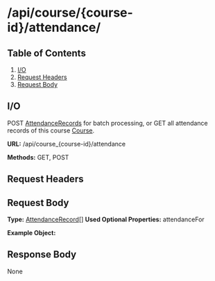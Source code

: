 # /api/course/{course-id}/attendance/

## Table of Contents
1. [I/O](#io)
2. [Request Headers](#request-headers)
3. [Request Body](#request-body)

## I/O

POST [AttendanceRecords](../classes/Course.md) for batch processing, or GET all attendance records of this course [Course](../classes/Course.md). 

**URL:** /api/course_{course-id}/attendance

**Methods:** GET, POST

## Request Headers

## Request Body

**Type:** [AttendanceRecord](../classes/AttendanceRecord.md)[]
**Used Optional Properties:** attendanceFor

**Example Object:**


## Response Body

None
